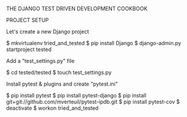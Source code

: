 THE DJANGO TEST DRIVEN DEVELOPMENT COOKBOOK

PROJECT SETUP

Let's create a new Django project

$ mkvirtualenv tried_and_tested
$ pip install Django
$ django-admin.py startproject tested

Add a "test_settings.py" file

$ cd tested/tested
$ touch test_settings.py

Install pytest & plugins and create "pytest.ini"

$ pip install pytest
$ pip install pytest-django
$ pip install git+git://github.com/mverteuil/pytest-ipdb.git
$ pip install pytest-cov
$ deactivate
$ workon tried_and_tested
